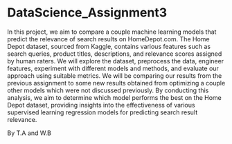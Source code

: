 # DataScience_Assignment3
In this project, we aim to compare a couple machine learning models that predict the
relevance of search results on HomeDepot.com. The Home Depot dataset, sourced from
Kaggle, contains various features such as search queries, product titles, descriptions, and
relevance scores assigned by human raters. We will explore the dataset, preprocess the data,
engineer features, experiment with different models and methods, and evaluate our approach
using suitable metrics. We will be comparing our results from the previous assignment to
some new results obtained from optimizing a couple other models which were not discussed
previously. By conducting this analysis, we aim to determine which model performs the best
on the Home Depot dataset, providing insights into the effectiveness of various supervised
learning regression models for predicting search result relevance.

By T.A and W.B

